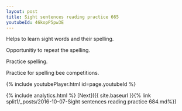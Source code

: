 ```yaml
---
layout: post
title: Sight sentences reading practice 665
youtubeId: 46kopP5pw3E
---
```

 
 
Helps to learn sight words and their spelling.

Opportunitiy to repeat the spelling. 

Practice spelling. 
 
Practice for spelling bee competitions. 
 
{% include youtubePlayer.html id=page.youtubeId %}
 
 
{% include analytics.html %} 
[Next]({{ site.baseurl }}{% link  split1/_posts/2016-10-07-Sight sentences reading practice 684.md%})
 
